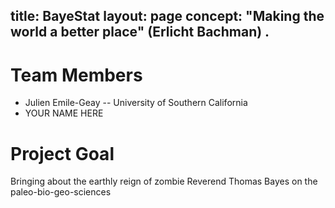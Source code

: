 title: BayeStat
layout: page
concept: "Making the world a better place" (Erlicht Bachman) .
---

# Team Members

  * Julien Emile-Geay -- University of Southern California
  * YOUR NAME HERE

# Project Goal

Bringing about the earthly reign of zombie Reverend Thomas Bayes on the paleo-bio-geo-sciences
